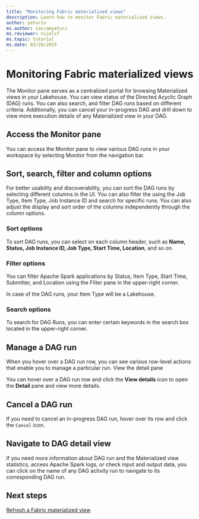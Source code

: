 ```yaml
---
title: "Monitoring Fabric materialized views"
description: Learn how to monitor Fabric materialized views.
author: yeturis
ms.author: sairamyeturi
ms.reviewer: nijelsf
ms.topic: tutorial
ms.date: 03/28/2025
---
```


# Monitoring Fabric materialized views

The Monitor pane serves as a centralized portal for browsing Materialized views in your Lakehouse. You can view status of the Directed Acyclic Graph (DAG) runs. You can also search, and filter DAG runs based on different criteria. Additionally, you can cancel your in-progress DAG and drill down to view more execution details of any Materialized view in your DAG.

## Access the Monitor pane

You can access the Monitor pane to view various DAG runs in your workspace by selecting Monitor from the navigation bar.
  
## Sort, search, filter and column options

For better usability and discoverability, you can sort the DAG runs by selecting different columns in the UI. You can also filter the using the Job Type, Item Type, Job Instance ID and search for specific runs. You can also adjust the display and sort order of the columns independently through the column options.

### Sort options

To sort DAG runs, you can select on each column header, such as **Name, Status, Job Instance ID,  Job Type, Start Time, Location**, and so on.
 
### Filter options
You can filter Apache Spark applications by Status, Item Type, Start Time, Submitter, and Location using the Filter pane in the upper-right corner.

In case of the DAG runs, your Item Type will be a Lakehouse.
 
### Search options

To search for DAG Runs, you can enter certain keywords in the search box located in the upper-right corner.
 
## Manage a DAG run

When you hover over a DAG run row, you can see various row-level actions that enable you to manage a particular run.
View the detail pane

You can hover over a DAG run row and click the **View details** icon to open the **Detail** pane and view more details.
 
## Cancel a DAG run

If you need to cancel an in-progress DAG run, hover over its row and click the `Cancel` icon.
 
## Navigate to DAG detail view

If you need more information about DAG run and the Materialized view statistics, access Apache Spark logs, or check input and output data, you can click on the name of any DAG activity run to navigate to its corresponding DAG run.

## Next steps

[Refresh a Fabric materialized view](./refresh-fabric-materialzed-view.md)
  
